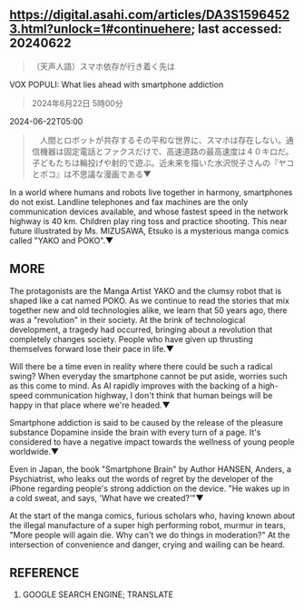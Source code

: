 ## https://digital.asahi.com/articles/DA3S15964523.html?unlock=1#continuehere; last accessed: 20240622

> （天声人語）スマホ依存が行き着く先は

VOX POPULI: What lies ahead with smartphone addiction

> 2024年6月22日 5時00分

2024-06-22T05:00

>　人間とロボットが共存するその平和な世界に、スマホは存在しない。通信機器は固定電話とファクスだけで、高速道路の最高速度は４０キロだ。子どもたちは輪投げや射的で遊ぶ。近未来を描いた水沢悦子さんの『ヤコとポコ』は不思議な漫画である▼

In a world where humans and robots live together in harmony, smartphones do not exist. Landline telephones and fax machines are the only communication devices available, and whose fastest speed in the network highway is 40 km. Children play ring toss and practice shooting. This near future illustrated by Ms. MIZUSAWA, Etsuko is a mysterious manga comics called "YAKO and POKO".▼

## MORE

The protagonists are the Manga Artist YAKO and the clumsy robot that is shaped like a cat named POKO. As we continue to read the stories that mix together new and old technologies alike, we learn that 50 years ago, there was a "revolution" in their society. At the brink of technological development, a tragedy had occurred, bringing about a revolution that completely changes society. People who have given up thrusting themselves forward lose their pace in life.▼  


Will there be a time even in reality where there could be such a radical swing? When everyday the smartphone cannot be put aside, worries such as this come to mind. As AI rapidly improves with the backing of a high-speed communication highway, I don't think that human beings will be happy in that place where we're headed.▼


Smartphone addiction is said to be caused by the release of the pleasure substance Dopamine inside the brain with every turn of a page. It's considered to have a negative impact towards the wellness of young people worldwide.▼


Even in Japan, the book "Smartphone Brain" by Author HANSEN, Anders, a Psychiatrist, who leaks out the words of regret by the developer of the iPhone regarding people's strong addiction on the device. "He wakes up in a cold sweat, and says, 'What have we created?'"▼ 


At the start of the manga comics, furious scholars who, having known about the illegal manufacture of a super high performing robot, murmur in tears, "More people will again die. Why can't we do things in moderation?" At the intersection of convenience and danger, crying and wailing can be heard.

## REFERENCE

1) GOOGLE SEARCH ENGINE; TRANSLATE
